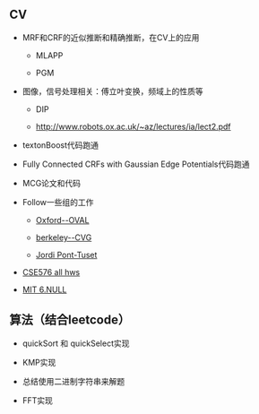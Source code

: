 ## CV

* MRF和CRF的近似推断和精确推断，在CV上的应用

    * MLAPP

    * PGM


* 图像，信号处理相关：傅立叶变换，频域上的性质等

    * DIP

    * http://www.robots.ox.ac.uk/~az/lectures/ia/lect2.pdf

* textonBoost代码跑通

* Fully Connected CRFs with Gaussian Edge Potentials代码跑通

* MCG论文和代码

* Follow一些组的工作

    * [Oxford--OVAL](http://www.robots.ox.ac.uk/~oval/projects.html) 

    * [berkeley--CVG](https://www2.eecs.berkeley.edu/Research/Projects/CS/vision/grouping/)

    * [Jordi Pont-Tuset](https://jponttuset.cat/publications/)

* [CSE576 all hws](https://github.com/holynski?tab=repositories)

* [MIT 6.NULL](https://missing.csail.mit.edu/2020/)


## 算法（结合leetcode）

* quickSort 和 quickSelect实现

* KMP实现

* 总结使用二进制字符串来解题

* FFT实现